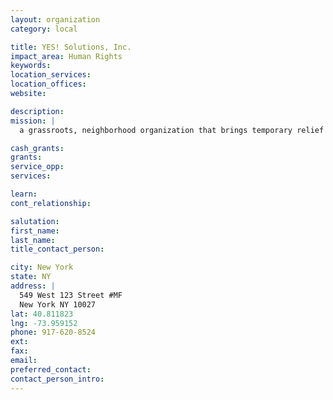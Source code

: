 ```yaml
---
layout: organization
category: local

title: YES! Solutions, Inc.
impact_area: Human Rights
keywords: 
location_services: 
location_offices: 
website: 

description: 
mission: |
  a grassroots, neighborhood organization that brings temporary relief to homeless, immigrant, impoverished, aging, and seriously ill members of neighborhoods in all five boros.

cash_grants: 
grants: 
service_opp: 
services: 

learn: 
cont_relationship: 

salutation: 
first_name: 
last_name: 
title_contact_person: 

city: New York
state: NY
address: |
  549 West 123 Street #MF  
  New York NY 10027
lat: 40.811823
lng: -73.959152
phone: 917-620-8524
ext: 
fax: 
email: 
preferred_contact: 
contact_person_intro: 
---
```

